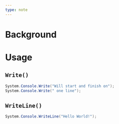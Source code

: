 ```yaml
---
type: note
---
```

# Background

# Usage
## `Write()`
```csharp
System.Console.Write("Will start and finish on");
System.Console.Write(" one line");
```
## `WriteLine()`
```csharp
System.Console.WriteLine("Hello World!");
```